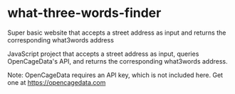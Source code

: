 # what-three-words-finder
Super basic website that accepts a street address as input and returns the corresponding what3words address

JavaScript project that accepts a street address as input, queries OpenCageData's API, and returns the corresponding what3words address.

Note: OpenCageData requires an API key, which is not included here. Get one at https://opencagedata.com
